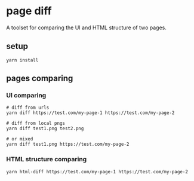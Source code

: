 # page diff
A toolset for comparing the UI and HTML structure of two pages.

## setup
```
yarn install
```

## pages comparing
### UI comparing
```shell
# diff from urls
yarn diff https://test.com/my-page-1 https://test.com/my-page-2

# diff from local pngs
yarn diff test1.png test2.png

# or mixed
yarn diff test1.png https://test.com/my-page-2
```

### HTML structure comparing
```shell
yarn html-diff https://test.com/my-page-1 https://test.com/my-page-2
```